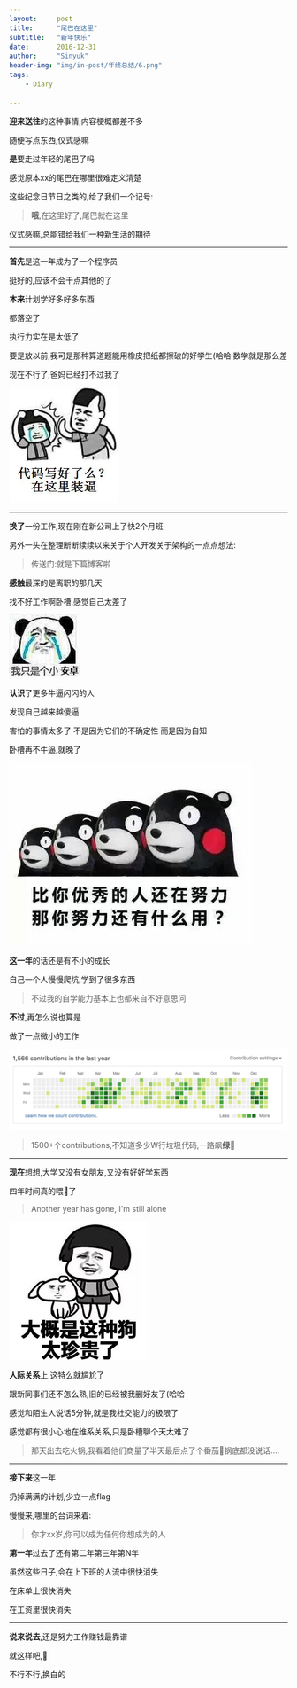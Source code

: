 ```yaml
---
layout:     post
title:      "尾巴在这里"
subtitle:   "新年快乐"
date:       2016-12-31
author:     "Sinyuk"
header-img: "img/in-post/年终总结/6.png"
tags:
    - Diary

---
```




**迎来送往**的这种事情,内容梗概都差不多

随便写点东西,仪式感嘛



**是**要走过年轻的尾巴了吗

感觉原本xx的尾巴在哪里很难定义清楚

这些纪念日节日之类的,给了我们一个记号:



>**哦**,在这里好了,尾巴就在这里



仪式感嘛,总能错给我们一种新生活的期待 



---



**首先**是这一年成为了一个程序员

挺好的,应该不会干点其他的了



**本来**计划学好多好多东西

都落空了

执行力实在是太低了

要是放以前,我可是那种算道题能用橡皮把纸都擦破的好学生(哈哈 数学就是那么差

现在不行了,爸妈已经打不过我了



![image](https://github.com/80998062/80998062.github.io/raw/master/img/in-post/年终总结/代码写好了么.jpeg)



---

**换了**一份工作,现在刚在新公司上了快2个月班

另外一头在整理断断续续以来关于个人开发关于架构的一点点想法:

> 传送门:就是下篇博客啦



**感触**最深的是离职的那几天

找不好工作啊卧槽,感觉自己太差了

![image](https://github.com/80998062/80998062.github.io/raw/master/img/in-post/年终总结/小安卓.jpeg)

**认识**了更多牛逼闪闪的人

发现自己越来越傻逼

害怕的事情太多了 不是因为它们的不确定性 而是因为自知

卧槽再不牛逼,就晚了

![image](https://github.com/80998062/80998062.github.io/raw/master/img/in-post/年终总结/优秀.jpeg)



**这一年**的话还是有不小的成长

自己一个人慢慢爬坑,学到了很多东西

> 不过我的自学能力基本上也都来自不好意思问



**不过**,再怎么说也算是

做了一点微小的工作



![image](https://github.com/80998062/80998062.github.io/raw/master/img/in-post/年终总结/贡献.jpg)



>  1500+个contributions,不知道多少W行垃圾代码,一路飙**绿**👏



---

**现在**想想,大学又没有女朋友,又没有好好学东西

四年时间真的喂🐶了

> Another year has gone, I'm still alone



![image](https://github.com/80998062/80998062.github.io/raw/master/img/in-post/年终总结/珍贵.jpeg)



**人际关系**上,这特么就尴尬了

跟新同事们还不怎么熟,旧的已经被我删好友了(哈哈

感觉和陌生人说话5分钟,就是我社交能力的极限了

感觉都有很小心地在维系关系,只是卧槽聊个天太难了



> 那天出去吃火锅,我看着他们商量了半天最后点了个番茄🍅锅底都没说话....



---



**接下来**这一年

扔掉满满的计划,少立一点flag

慢慢来,哪里的台词来着:

> 你才xx岁,你可以成为任何你想成为的人



**第一年**过去了还有第二年第三年第N年

虽然这些日子,会在上下班的人流中很快消失

在床单上很快消失

在工资里很快消失



---



**说来说去**,还是努力工作赚钱最靠谱

就这样吧,🍺

不行不行,换白的



